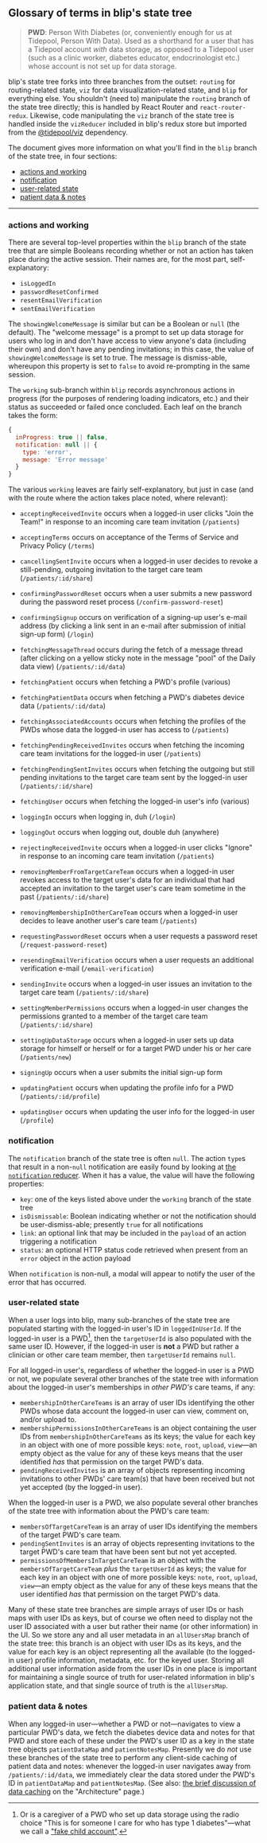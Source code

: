 ## Glossary of terms in blip's state tree

> **PWD**: Person With Diabetes (or, conveniently enough for us at Tidepool, Person With Data). Used as a shorthand for a user that has a Tidepool account *with* data storage, as opposed to a Tidepool user (such as a clinic worker, diabetes educator, endocrinologist etc.) whose account is not set up for data storage.

blip's state tree forks into three branches from the outset: `routing` for routing-related state, `viz` for data visualization-related state, and `blip` for everything else. You shouldn't (need to) manipulate the `routing` branch of the state tree directly; this is handled by React Router and `react-router-redux`. Likewise, code manipulating the `viz` branch of the state tree is handled inside the `vizReducer` included in blip's redux store but imported from the [@tidepool/viz](https://www.npmjs.com/package/@tidepool/viz '@tidepool/viz on npm') dependency.

The document gives more information on what you'll find in the `blip` branch of the state tree, in four sections:

- [actions and working](#actions-and-working)
- [notification](#notification)
- [user-related state](#userrelated-state)
- [patient data & notes](#patient-data--notes)

* * * * *

### actions and working

There are several top-level properties within the `blip` branch of the state tree that are simple Booleans recording whether or not an action has taken place during the active session. Their names are, for the most part, self-explanatory:

- `isLoggedIn`
- `passwordResetConfirmed`
- `resentEmailVerification`
- `sentEmailVerification`

The `showingWelcomeMessage` is similar but can be a Boolean or `null` (the default). The "welcome message" is a prompt to set up data storage for users who log in and don't have access to view anyone's data (including their own) and don't have any pending invitations; in this case, the value of `showingWelcomeMessage` is set to true. The message is dismiss-able, whereupon this property is set to `false` to avoid re-prompting in the same session.

The `working` sub-branch within `blip` records asynchronous actions in progress (for the purposes of rendering loading indicators, etc.) and their status as succeeded or failed once concluded. Each leaf on the branch takes the form:

```js
{
  inProgress: true || false,
  notification: null || {
    type: 'error',
    message: 'Error message'
  }
}
```

The various `working` leaves are fairly self-explanatory, but just in case (and with the route where the action takes place noted, where relevant):

- `acceptingReceivedInvite` occurs when a logged-in user clicks "Join the Team!" in response to an incoming care team invitation (`/patients`)

- `acceptingTerms` occurs on acceptance of the Terms of Service and Privacy Policy (`/terms`)

- `cancellingSentInvite` occurs when a logged-in user decides to revoke a still-pending, outgoing invitation to the target care team (`/patients/:id/share`)

- `confirmingPasswordReset` occurs when a user submits a new password during the password reset process (`/confirm-password-reset`)

- `confirmingSignup` occurs on verification of a signing-up user's e-mail address (by clicking a link sent in an e-mail after submission of initial sign-up form) (`/login`)

- `fetchingMessageThread` occurs during the fetch of a message thread (after clicking on a yellow sticky note in the message "pool" of the Daily data view) (`/patients/:id/data`)

- `fetchingPatient` occurs when fetching a PWD's profile (various)

- `fetchingPatientData` occurs when fetching a PWD's diabetes device data (`/patients/:id/data`)

- `fetchingAssociatedAccounts` occurs when fetching the profiles of the PWDs whose data the logged-in user has access to (`/patients`)

- `fetchingPendingReceivedInvites` occurs when fetching the incoming care team invitations for the logged-in user (`/patients`)

- `fetchingPendingSentInvites` occurs when fetching the outgoing but still pending invitations to the target care team sent by the logged-in user (`/patients/:id/share`)

- `fetchingUser` occurs when fetching the logged-in user's info (various)

- `loggingIn` occurs when logging in, duh (`/login`)

- `loggingOut` occurs when logging out, double duh (anywhere)

- `rejectingReceivedInvite` occurs when a logged-in user clicks "Ignore" in response to an incoming care team invitation (`/patients`)

- `removingMemberFromTargetCareTeam` occurs when a logged-in user revokes access to the target user's data for an individual that had accepted an invitation to the target user's care team sometime in the past (`/patients/:id/share`)

- `removingMembershipInOtherCareTeam` occurs when a logged-in user decides to leave another user's care team (`/patients`)

- `requestingPasswordReset` occurs when a user requests a password reset (`/request-password-reset`)

- `resendingEmailVerification` occurs when a user requests an additional verification e-mail (`/email-verification`)

- `sendingInvite` occurs when a logged-in user issues an invitation to the target care team (`/patients/:id/share`)

- `settingMemberPermissions` occurs when a logged-in user changes the permissions granted to a member of the target care team (`/patients/:id/share`)

- `settingUpDataStorage` occurs when a logged-in user sets up data storage for himself or herself or for a target PWD under his or her care (`/patients/new`)

- `signingUp` occurs when a user submits the initial sign-up form

- `updatingPatient` occurs when updating the profile info for a PWD (`/patients/:id/profile`)

- `updatingUser` occurs when updating the user info for the logged-in user (`/profile`)

### notification

The `notification` branch of the state tree is often `null`. The action `type`s that result in a non-`null` notification are easily found by looking at [the `notification` reducer](https://github.com/tidepool-org/blip/blob/master/app/redux/reducers/misc.js#L24 'GitHub: blip app/redux/reducers/misc.js notification'). When it has a value, the value will have the following properties:

- `key`: one of the keys listed above under the `working` branch of the state tree
- `isDismissable`: Boolean indicating whether or not the notification should be user-dismiss-able; presently `true` for all notifications
- `link`: an optional link that may be included in the `payload` of an action triggering a notification
- `status`: an optional HTTP status code retrieved when present from an `error` object in the action payload

When `notification` is non-null, a modal will appear to notify the user of the error that has occurred.

### user-related state

When a user logs into blip, many sub-branches of the state tree are populated starting with the logged-in user's ID in `loggedInUserId`. If the logged-in user is a PWD[^a], then the `targetUserId` is also populated with the same user ID. However, if the logged-in user is **not** a PWD but rather a clinician or other care team member, then `targetUserId` remains `null`.

For all logged-in user's, regardless of whether the logged-in user is a PWD or not, we populate several other branches of the state tree with information about the logged-in user's memberships in *other PWD's* care teams, if any:

- `membershipInOtherCareTeams` is an array of user IDs identifying the other PWDs whose data account the logged-in user can view, comment on, and/or upload to.
- `membershipPermissionsInOtherCareTeams` is an object containing the user IDs from `membershipInOtherCareTeams` as its keys; the value for each key in an object with one of more possible keys: `note`, `root`, `upload`, `view`—an empty object as the value for any of these keys means that the user identified *has* that permission on the target PWD's data.
- `pendingReceivedInvites` is an array of objects representing incoming invitations to other PWDs' care team(s) that have been received but not yet accepted (by the logged-in user).

When the logged-in user is a PWD, we also populate several other branches of the state tree with information about the PWD's care team:

- `membersOfTargetCareTeam` is an array of user IDs identifying the members of the target PWD's care team.
- `pendingSentInvites` is an array of objects representing invitations to the target PWD's care team that have been sent but not yet accepted.
- `permissionsOfMembersInTargetCareTeam` is an object with the `membersOfTargetCareTeam` *plus* the `targetUserId` as keys; the value for each key in an object with one of more possible keys: `note`, `root`, `upload`, `view`—an empty object as the value for any of these keys means that the user identified *has* that permission on the target PWD's data.

Many of these state tree branches are simple arrays of user IDs or hash maps with user IDs as keys, but of course we often need to display not the user ID associated with a user but rather their name (or other information) in the UI. So we store any and all user metadata in an `allUsersMap` branch of the state tree: this branch is an object with user IDs as its keys, and the value for each key is an object representing all the available (to the logged-in user) profile information, metadata, etc. for the keyed user. Storing all additional user information aside from the user IDs in one place is important for maintaining a single source of truth for user-related information in blip's application state, and that single source of truth is the `allUsersMap`.

### patient data & notes

When any logged-in user—whether a PWD or not—navigates to view a particular PWD's data, we fetch the diabetes device data and notes for that PWD and store each of these under the PWD's user ID as a key in the state tree objects `patientDataMap` and `patientNotesMap`. Presently we do *not* use these branches of the state tree to perform any client-side caching of patient data and notes: whenever the logged-in user navigates away from `/patients/:id/data`, we immediately clear the data stored under the PWD's ID in `patientDataMap` and `patientNotesMap`. (See also: [the brief discussion of data caching](./Architecture.md#data-caching) on the "Architecture" page.)

[^a]: Or is a caregiver of a PWD who set up data storage using the radio choice "This is for someone I care for who has type 1 diabetes"—what we call a ["fake child account"](./FakeChildAccounts.md).
